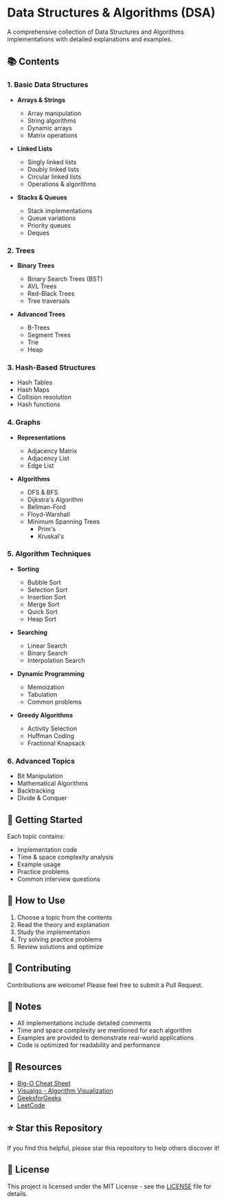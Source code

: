 # Data Structures & Algorithms (DSA)

A comprehensive collection of Data Structures and Algorithms implementations with detailed explanations and examples.

## 📚 Contents

### 1. Basic Data Structures
- **Arrays & Strings**
  - Array manipulation
  - String algorithms
  - Dynamic arrays
  - Matrix operations

- **Linked Lists**
  - Singly linked lists
  - Doubly linked lists
  - Circular linked lists
  - Operations & algorithms

- **Stacks & Queues**
  - Stack implementations
  - Queue variations
  - Priority queues
  - Deques

### 2. Trees
- **Binary Trees**
  - Binary Search Trees (BST)
  - AVL Trees
  - Red-Black Trees
  - Tree traversals

- **Advanced Trees**
  - B-Trees
  - Segment Trees
  - Trie
  - Heap

### 3. Hash-Based Structures
- Hash Tables
- Hash Maps
- Collision resolution
- Hash functions

### 4. Graphs
- **Representations**
  - Adjacency Matrix
  - Adjacency List
  - Edge List

- **Algorithms**
  - DFS & BFS
  - Dijkstra's Algorithm
  - Bellman-Ford
  - Floyd-Warshall
  - Minimum Spanning Trees
    - Prim's
    - Kruskal's

### 5. Algorithm Techniques
- **Sorting**
  - Bubble Sort
  - Selection Sort
  - Insertion Sort
  - Merge Sort
  - Quick Sort
  - Heap Sort

- **Searching**
  - Linear Search
  - Binary Search
  - Interpolation Search

- **Dynamic Programming**
  - Memoization
  - Tabulation
  - Common problems

- **Greedy Algorithms**
  - Activity Selection
  - Huffman Coding
  - Fractional Knapsack

### 6. Advanced Topics
- Bit Manipulation
- Mathematical Algorithms
- Backtracking
- Divide & Conquer

## 🚀 Getting Started

Each topic contains:
- Implementation code
- Time & space complexity analysis
- Example usage
- Practice problems
- Common interview questions

## 📖 How to Use

1. Choose a topic from the contents
2. Read the theory and explanation
3. Study the implementation
4. Try solving practice problems
5. Review solutions and optimize

## 🤝 Contributing

Contributions are welcome! Please feel free to submit a Pull Request.

## 📝 Notes

- All implementations include detailed comments
- Time and space complexity are mentioned for each algorithm
- Examples are provided to demonstrate real-world applications
- Code is optimized for readability and performance

## 📌 Resources

- [Big-O Cheat Sheet](https://www.bigocheatsheet.com/)
- [Visualgo - Algorithm Visualization](https://visualgo.net/)
- [GeeksforGeeks](https://www.geeksforgeeks.org/)
- [LeetCode](https://leetcode.com/)

## ⭐ Star this Repository

If you find this helpful, please star this repository to help others discover it!

## 📜 License

This project is licensed under the MIT License - see the [LICENSE](LICENSE) file for details.